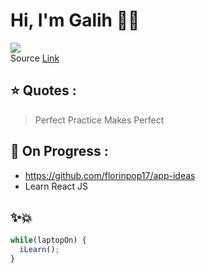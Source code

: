 # Hi, I'm Galih :wave::fire:

![](https://media.giphy.com/media/UuIom9saJP5eg/giphy.gif)
<br>
Source [Link](https://giphy.com/gifs/cheezburger-excited-cat-UuIom9saJP5eg/media)

## :star: Quotes : 
> Perfect Practice Makes Perfect

## :round_pushpin: On Progress :
- https://github.com/florinpop17/app-ideas
- Learn React JS

## :sparkles::boom:
```javascript
while(laptopOn) {
  iLearn();
}
```

